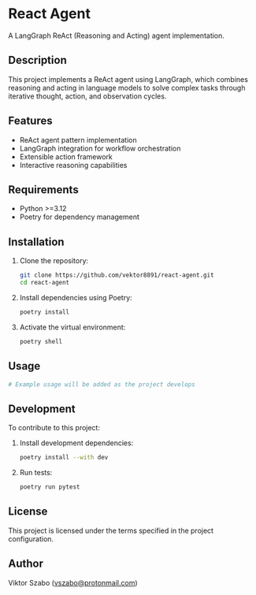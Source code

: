 # React Agent

A LangGraph ReAct (Reasoning and Acting) agent implementation.

## Description

This project implements a ReAct agent using LangGraph, which combines reasoning and acting in language models to solve complex tasks through iterative thought, action, and observation cycles.

## Features

- ReAct agent pattern implementation
- LangGraph integration for workflow orchestration
- Extensible action framework
- Interactive reasoning capabilities

## Requirements

- Python >=3.12
- Poetry for dependency management

## Installation

1. Clone the repository:

   ```bash
   git clone https://github.com/vektor8891/react-agent.git
   cd react-agent
   ```

2. Install dependencies using Poetry:

    ```bash
    poetry install
    ```

3. Activate the virtual environment:

    ```bash
    poetry shell
    ```

## Usage

```python
# Example usage will be added as the project develops
```

## Development

To contribute to this project:

1. Install development dependencies:

    ```bash
    poetry install --with dev
    ```

2. Run tests:

    ```bash
    poetry run pytest
    ```

## License

This project is licensed under the terms specified in the project configuration.

## Author

Viktor Szabo (<vszabo@protonmail.com>)
